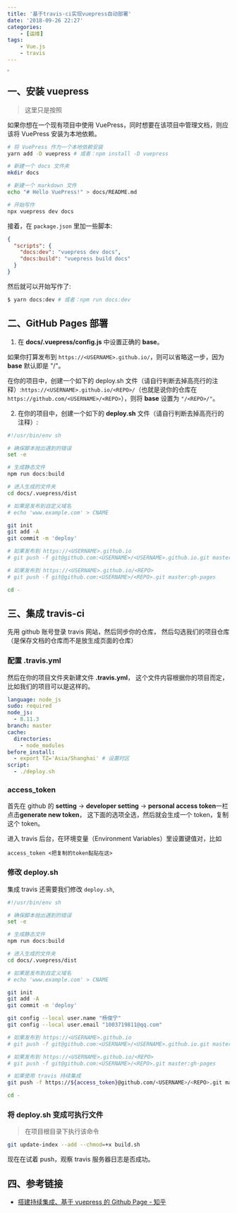 ```yaml
---
title: '基于travis-ci实现vuepress自动部署'
date: '2018-09-26 22:27'
categories:
	- [运维]
tags:
	- Vue.js
	- travis
---
```


<img src="https://i.loli.net/2018/09/26/5baba6f2be8eb.jpeg" style="zoom:25%;" />

<!--more-->

## 一、安装 vuepress

> 这里只是按照

如果你想在一个现有项目中使用 VuePress，同时想要在该项目中管理文档，则应该将 VuePress 安装为本地依赖。

```bash
# 将 VuePress 作为一个本地依赖安装
yarn add -D vuepress # 或者：npm install -D vuepress

# 新建一个 docs 文件夹
mkdir docs

# 新建一个 markdown 文件
echo "# Hello VuePress!" > docs/README.md

# 开始写作
npx vuepress dev docs
```

接着，在 `package.json` 里加一些脚本:

```json
{
  "scripts": {
    "docs:dev": "vuepress dev docs",
    "docs:build": "vuepress build docs"
  }
}
```

然后就可以开始写作了:

```bash
$ yarn docs:dev # 或者：npm run docs:dev
```

## 二、GitHub Pages 部署

1. 在 **docs/.vuepress/config.js** 中设置正确的 **base**。

如果你打算发布到 `https://<USERNAME>.github.io/`，则可以省略这一步，因为 **base** 默认即是 "/"。

在你的项目中，创建一个如下的 deploy.sh 文件（请自行判断去掉高亮行的注释）:`https://<USERNAME>.github.io/<REPO>/`（也就是说你的仓库在 `https://github.com/<USERNAME>/<REPO>`），则将 **base** 设置为 `"/<REPO>/"`。

2. 在你的项目中，创建一个如下的 **deploy.sh** 文件（请自行判断去掉高亮行的注释）:

```bash
#!/usr/bin/env sh

# 确保脚本抛出遇到的错误
set -e

# 生成静态文件
npm run docs:build

# 进入生成的文件夹
cd docs/.vuepress/dist

# 如果是发布到自定义域名
# echo 'www.example.com' > CNAME

git init
git add -A
git commit -m 'deploy'

# 如果发布到 https://<USERNAME>.github.io
# git push -f git@github.com:<USERNAME>/<USERNAME>.github.io.git master

# 如果发布到 https://<USERNAME>.github.io/<REPO>
# git push -f git@github.com:<USERNAME>/<REPO>.git master:gh-pages

cd -
```

## 三、集成 travis-ci

先用 github 账号登录 travis 网站，然后同步你的仓库， 然后勾选我们的项目仓库（是保存文档的仓库而不是放生成页面的仓库）

### 配置 .travis.yml

然后在你的项目文件夹新建文件 **.travis.yml**， 这个文件内容根据你的项目而定，比如我们的项目可以是这样的。

```yaml
language: node_js
sudo: required
node_js:
  - 8.11.3
branch: master
cache:
  directories:
    - node_modules
before_install:
  - export TZ='Asia/Shanghai' # 设置时区
script:
  - ./deploy.sh
```

### access_token

首先在 github 的 **setting** -> **developer setting** -> **personal access token**一栏点击**generate new token**， 这下面的选项全选，然后就会生成一个 token，复制这个 token。

进入 travis 后台，在环境变量（Environment Variables）里设置键值对，比如

```
access_token <把复制的token黏贴在这>
```

### 修改 deploy.sh

集成 travis 还需要我们修改 `deploy.sh`,

```bash
#!/usr/bin/env sh

# 确保脚本抛出遇到的错误
set -e

# 生成静态文件
npm run docs:build

# 进入生成的文件夹
cd docs/.vuepress/dist

# 如果是发布到自定义域名
# echo 'www.example.com' > CNAME

git init
git add -A
git commit -m 'deploy'

git config --local user.name "杨俊宁"
git config --local user.email "1003719811@qq.com"

# 如果发布到 https://<USERNAME>.github.io
# git push -f git@github.com:<USERNAME>/<USERNAME>.github.io.git master

# 如果发布到 https://<USERNAME>.github.io/<REPO>
# git push -f git@github.com:<USERNAME>/<REPO>.git master:gh-pages

# 如果使用 travis 持续集成
git push -f https://${access_token}@github.com/<USERNAME>/<REPO>.git master:gh-pages

cd -
```

### 将 deploy.sh 变成可执行文件

> 在项目根目录下执行该命令

```bash
git update-index --add --chmod=+x build.sh
```

现在在试着 push，观察 travis 服务器日志是否成功。

## 四、参考链接

- [搭建持续集成、基于 vuepress 的 Github Page - 知乎](https://zhuanlan.zhihu.com/p/36390666)
